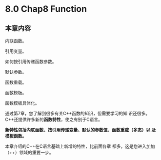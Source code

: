 # 8.0 Chap8 Function

## 本章内容

内联函数。

引用变量。

如何按引用传递函数参数。

默认参数。

函数重载。

函数模板。

函数模板具体化。

通过第7章，您了解到很多有关C++函数的知识，但需要学习的知
识还很多。C++还提供许多新的**函数特性**，使之有别于C语言。

**新特性包括内联函数、按引用传递变量、默认的参数值、函数重载（多态）以**
**及模板函数。**

本章介绍的C++在C语言基础上新增的特性，比前面各章
都多，这是您进入加加（++）领域的重要一步。